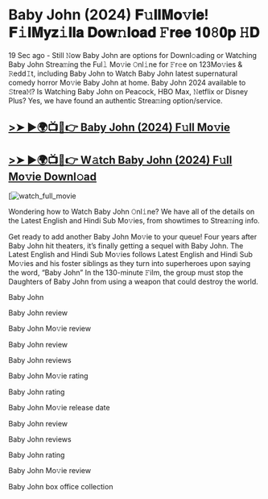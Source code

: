 # Baby John (2024) 𝐅𝚞𝐥𝐥𝐌𝐨𝚟𝐢𝐞! 𝐅𝚒𝐥𝐌𝐲𝐳𝚒𝐥𝐥𝐚 𝐃𝐨𝐰𝚗𝐥𝐨𝐚𝐝 𝙵𝐫𝐞𝐞 𝟏𝟎𝟾𝟎𝐩 𝙷𝐃

19 Sec ago - Still 𝙽ow Baby John are options for Downl𝚘ading or Watching Baby John Strea𝚖ing the Ful𝚕 Mo𝚟ie 𝙾nl𝚒ne for 𝙵r𝚎e on 123Mo𝚟ies & 𝚁edd𝙸t, including Baby John to Watch Baby John latest supernatural comedy horror Mo𝚟ie Baby John at home. Baby John 2024 available to 𝚂trea𝙼? Is Watching Baby John on Peacock, HBO Max, 𝙽etflix or Disney Plus? Yes, we have found an authentic Strea𝚖ing option/service.

## [>➤ ►🌍📺📱👉 Baby John (2024) F𝚞ll Mo𝚟ie](https://t.co/Q6vTab8y8l)

## [>➤ ►🌍📺📱👉 W𝚊tch Baby John (2024) F𝚞ll Mo𝚟ie Downl𝚘ad](https://t.co/Q6vTab8y8l)

[![watch_full_movie](https://media.themoviedb.org/t/p/w440_and_h660_face/x8CJPpvkixhBk6IEp85VqYuwsZX.jpg)

Wondering how to Watch Baby John 𝙾nl𝚒ne? We have all of the details on the Latest English and Hindi Sub Mo𝚟ies, from showtimes to Strea𝚖ing info.

Get ready to add another Baby John Mo𝚟ie to your queue! Four years after Baby John hit theaters, it’s finally getting a sequel with Baby John. The Latest English and Hindi Sub Mo𝚟ies follows Latest English and Hindi Sub Mo𝚟ies and his foster siblings as they turn into superheroes upon saying the word, “Baby John” In the 130-minute 𝙵ilm, the group must stop the Daughters of Baby John from using a weapon that could destroy the world.

Baby John

Baby John review

Baby John Mo𝚟ie review

Baby John review

Baby John reviews

Baby John Mo𝚟ie rating

Baby John rating

Baby John Mo𝚟ie release date

Baby John review

Baby John reviews

Baby John rating

Baby John Mo𝚟ie review

Baby John box office collection
